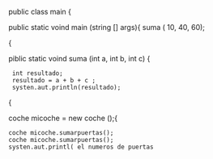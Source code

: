public class main {


 public static voind main (string [] args){
      suma ( 10, 40, 60);
      
{     

piblic static voind suma (int a, int b, int c) {

     int resultado;
     resultado = a + b + c ;
     systen.aut.println(resultado);
 {    
     
  
  
  coche micoche = new coche ();{
   
    coche micoche.sumarpuertas();
    coche micoche.sumarpuertas();
    systen.aut.printl( el numeros de puertas
     
